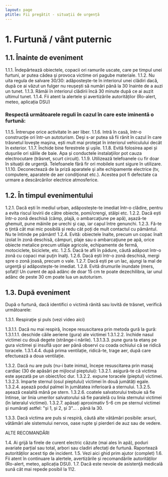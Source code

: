 ```yaml
---
layout: page
ptitle: Fii pregătit - situații de urgență
---
```


# 1. Furtună / vânt puternic
## 1.1. Înainte de eveniment

1.1.1. Îndepărtează obiectele, copacii ori ramurile uscate, care pe timpul unei furtuni, ar putea cădea şi provoca victime ori pagube materiale.
1.1.2. Nu uita regula de salvare 30/30: adăpostește-te în interiorul unei clădiri dacă, după ce ai văzut un fulger nu reușești să numări până la 30 înainte de a auzi un tunet.
1.1.3. Rămâi în interiorul clădirii încă 30 minute după ce ai auzit ultimul tunet.
1.1.4. Fii atent la alertele și avertizările autorităților (Ro-alert, meteo, aplicația DSU)

### **Respectă următoarele reguli în cazul în care este iminentă o furtună:**

1.1.5. Întrerupe orice activitate în aer liber.
1.1.6. Intră în casă, într-o construcţie ori într-un autoturism. Deşi s-ar putea să fii rănit în cazul în care trăsnetul loveşte maşina, ești mult mai protejat în interiorul vehiculului decât în exterior.
1.1.7. Închide bine ferestrele şi uşile.
1.1.8. Evită folosirea apei și duşurile ori sălile de baie. Apa și conductele instalaţiilor pot cauza electrocutare (trăsnet, scurt circuit).
1.1.9. Utilizează telefoanele cu fir doar în situaţii de urgenţă. Telefoanele fără fir ori mobilele sunt sigure în utilizare.
1.1.10. Deconectează de la priză aparatele şi alte echipamente electrice (tv, computere, aparatele de aer condiţionat etc.). Acestea pot fi defectate ca urmare a descărcărilor electrice atmosferice.

## 1.2. În timpul evenimentului

1.2.1. Dacă ești în mediul urban, adăpostește-te imediat într-o clădire, pentru a evita riscul lovirii de către obiecte, pomi/crengi, stâlpi etc.
1.2.2. Dacă ești într-o zonă deschisă (câmp, plajă, o ambarcaţiune pe apă), așază-te ghemuit, pune mâinile pe urechi şi cap, iar capul între genunchi.
1.2.3. Fă-te o ţintă cât mai mic posibilă și redu cât poți de mult contactul cu pământul. Nu te întinde pe pământ!
1.2.4. Evită: obiectele înalte, precum un copac înalt izolat în zonă deschisă, câmpuri, plaje sau o ambarcaţiune pe apă, orice obiecte metalice precum utilaje agricole, echipamente de fermă, motociclete, biciclete, etc.
1.2.5. Dacă te afli în pădure, căută adăpost într-o zonă cu copaci mai puţin înalţi.
1.2.6. Dacă ești într-o zonă deschisă, mergi spre o zonă joasă, precum o vale.
1.2.7. Dacă ești pe un lac, ajungi la mal de urgenţă şi adăpostește-te imediat.
1.2.8. Evită drumurile inundate (mers, șofat)! Un curent de apă adânc de doar 15 cm te poate dezechilibra, iar unul adânc de peste 30 cm poate lua un autoturism.


## 1.3. După eveniment

După o furtună, dacă identifici o victimă rănită sau lovită de trăsnet, verifică următoarele:

1.3.1. Respiraţie și puls (vezi video aici)

1.3.1.1. Dacă nu mai respiră, începe resuscitarea prin metoda gură la gură:
1.3.1.1.1. deschide căile aeriene (gura) ale victimei
1.3.1.2.2. închide nasul victimei cu două degete (strânge-i nările).
1.3.1.3.3. pune gura ta etanș pe gura victimei și insuflă ușor aer până observi cu coada ochiului că se ridică toracele.
1.3.1.4.4. după prima ventilație, ridică-te, trage aer, după care efectuează a doua ventilație.

1.3.2. Dacă nu are puls (nu-i bate inima), începe resuscitarea prin masaj cardiac (30 de apăsări pe mijlocul pieptului):
1.3.2.1. asigură-te că victima este așezată pe un obiect/loc dur.
1.3.2.2. expune toracele (pieptul) victimei.
1.3.2.3. împarte sternul (osul pieptului) victimei în două jumătăți egale.
1.3.2.4. așează podul palmei în jumătatea inferioară a sternului.
1.3.2.5. așează cealaltă mână pe stern.
1.3.2.6. coatele salvatorului trebuie să fie întinse, iar linia umerilor salvatorului să fie paralelă cu linia sternului victimei (în lateralul victimei).
1.3.2.7. apăsați aproximativ 5-6 cm pe sternul victimei și numărați astfel: "și 1, și 2, și 3"... . până la 30.

1.3.3. Dacă victima are puls si respiră, căută alte vătămări posibile: arsuri, vătămări ale sistemului nervos, oase rupte şi pierderi de auz sau de vedere.

ALTE RECOMANDĂRI

1.4. Ai grijă la firele de curent electric căzute (mai ales în apă), poduri avariate parțial sau total, arbori sau cladiri afectați de furtună. Raportează autorităților acest tip de incident.
1.5. Vezi aici ghid prim ajutor (complet)
1.6. Fii atent în continuare la alertele, avertizările și recomandările autorităților (Ro-alert, meteo, aplicația DSU).
1.7. Dacă este nevoie de asistenţă medicală sună cât mai repede posibil la 112.
